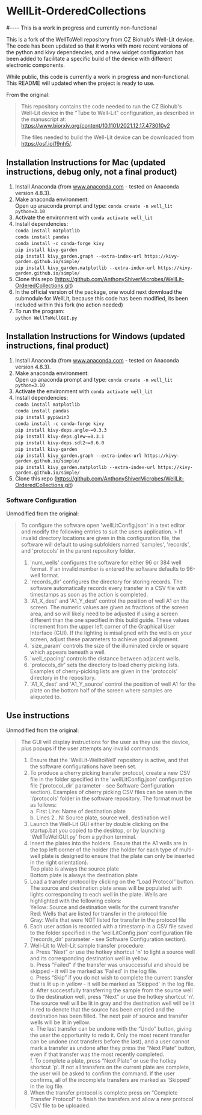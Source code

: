 # WellLit-OrderedCollections
#---- This is a work in progress and currently non-functional

This is a fork of the WellToWell repository from CZ Biohub's Well-Lit device. The code has been updated so that it works with more recent versions of the python and kivy dependencies, and a new widget configuration has been added to facilitate a specific build of the device with different electronic components.

While public, this code is currently a work in progress and non-functional. This README will updated when the project is ready to use.

From the original:
> This repository contains the code needed to run the CZ Biohub's Well-Lit device in the "Tube to Well-Lit" configuration, as described in the manuscript at:
> https://www.biorxiv.org/content/10.1101/2021.12.17.473010v2
>
> The files needed to build the Well-Lit device can be downloaded from https://osf.io/f9nh5/.

## Installation Instructions for Mac (updated instructions, debug only, not a final product)

1. Install Anaconda (from www.anaconda.com - tested on Anaconda version 4.8.3).
2. Make anaconda environment:<br/>
        Open up anaconda prompt and type: `conda create -n well_lit python=3.10`
3. Activate the environment with `conda activate well_lit`
4. Install dependencies:<br/>
        `conda install matplotlib`<br/>
        `conda install pandas`<br/>
        `conda install -c conda-forge kivy`<br/>
        `pip install kivy-garden`<br/>
        `pip install kivy_garden.graph --extra-index-url https://kivy-garden.github.io/simple/ `<br/>
        `pip install kivy_garden.matplotlib --extra-index-url https://kivy-garden.github.io/simple/ `<br/>
5. Clone this repo (https://github.com/AnthonyShiverMicrobes/WellLit-OrderedCollections.git)<br/>
6. In the official version of the package, one would next download the submodule for WellLit, because this code has been modified, its been included within this fork (no action needed)<br/>
7. To run the program:<br/>
        `python WellToWellGUI.py`<br/>

## Installation Instructions for Windows (updated instructions, final product)

1. Install Anaconda (from www.anaconda.com - tested on Anaconda version 4.8.3).
2. Make anaconda environment:<br/>
        Open up anaconda prompt and type: `conda create -n well_lit python=3.10`
3. Activate the environment with `conda activate well_lit`
4. Install dependencies:<br/>
        `conda install matplotlib`<br/>
        `conda install pandas`<br/>
        `pip install pypiwin3`<br/>
        `conda install -c conda-forge kivy`<br/>
        `pip install kivy-deps.angle~=0.3.3`<br/>
        `pip install kivy-deps.glew~=0.3.1`<br/>
        `pip install kivy-deps.sdl2~=0.6.0`<br/>
        `pip install kivy-garden`<br/>
        `pip install kivy_garden.graph --extra-index-url https://kivy-garden.github.io/simple/ `<br/>
        `pip install kivy_garden.matplotlib --extra-index-url https://kivy-garden.github.io/simple/ `<br/>
5. Clone this repo (https://github.com/AnthonyShiverMicrobes/WellLit-OrderedCollections.git)<br/>


### Software Configuration
Unmodified from the original:<br/>
> To configure the software open 'wellLitConfig.json' in a text editor and modify the following entries to suit the users application. > If invalid directory locations are given in this configuration file, the software will default to using subfolders named 'samples', 'records', and 'protocols' in the parent repository folder.
> 
> 1. 'num_wells' configures the software for either 96 or 384 well format. If an invalid number is entered the software defaults to 96-well format.
> 2. 'records_dir' configures the directory for storing records. The software automatically records every transfer in a CSV file with timestamps as soon as the action is completed.
> 3. 'A1_X_dest' and 'A1_Y_dest' control the position of well A1 on the screen. The numeric values are given as fractions of the screen area, and so will likely need to be adjusted if using a screen different than the one specified in this build guide. These values increment from the upper left corner of the Graphical User Interface (GUI). If the lighting is misaligned with the wells on your screen, adjust these parameters to achieve good alignment.
> 4. 'size_param' controls the size of the illuminated circle or square which appears beneath a well.
> 5. 'well_spacing' controls the distance between adjacent wells.
> 6. 'protocols_dir' sets the directory to load cherry picking lists. Examples of cherry-picking lists are given in the 'protocols' directory in the repository.
> 7. 'A1_X_dest' and 'A1_Y_source' control the position of well A1 for the plate on the bottom half of the screen where samples are aliquoted to.

## Use instructions
Unmodified from the original:<br/>
> The GUI will display instructions for the user as they use the device, plus popups if the user attempts any invalid commands.
> 
> 1. Ensure that the 'WellLit-WelltoWell' repository is active, and that the software configurations have been set.
> 2. To produce a cherry picking transfer protocol, create a new CSV file in the folder specified in the 'wellLitConfig.json' configuration file ('protocol_dir' parameter - see Software Configuration section). Examples of cherry picking CSV files can be seen in the '/protocols' folder in the software repository. The format must be as follows:<br/>
>    a. First Line: Name of destination plate<br/>
>    b. Lines 2...N: Source plate, source well, destination well
> 3. Launch the Well-Lit GUI either by double clicking on the startup.bat you copied to the desktop, or by launching 'WellToWellGUI.py' from a python terminal.
> 4. Insert the plates into the holders. Ensure that the A1 wells are in the top left corner of the holder (the holder for each type of multi-well plate is designed to ensure that the plate can only be inserted in the right orientation).<br/>
>    Top plate is always the source plate<br/>
>    Bottom plate is always the destination plate
> 5. Load a transfer protocol by clicking on the “Load Protocol” button. The source and destination plate areas will be populated with lights corresponding to each well in the plate. Wells are highlighted with the following colors:<br/>
>    Yellow: Source and destination wells for the current transfer<br/>
>    Red: Wells that are listed for transfer in the protocol file<br/>
>    Gray: Wells that were NOT listed for transfer in the protocol file
> 6. Each user action is recorded with a timestamp in a CSV file saved to the folder specified in the 'wellLitConfig.json' configuration file ('records_dir' parameter - see Software Configuration section).
> 7. Well-Lit to Well-Lit sample transfer procedure:<br/>
>    a. Press “Next”  or use the hotkey shortcut 'n' to light a source well and its corresponding destination well in yellow.<br/>
>    b. Press “Failed” if the transfer was unsuccessful and should be skipped - it will be marked as 'Failed' in the log file.<br/>
>    c. Press “Skip” if you do not wish to complete the current transfer that is lit up in yellow - it will be marked as 'Skipped' in the log file.<br/>
>    d. After successfully transferring the sample from the source well to the destination well, press “Next” or use the hotkey shortcut 'n'. The source well will be lit in gray and the destination well will be lit in red to denote that the source has been emptied and the destination has been filled. The next pair of source and transfer wells will be lit in yellow.<br/>
>    e. The last transfer can be undone with the “Undo” button, giving the user the opportunity to redo it. Only the most recent transfer can be undone (not transfers before the last), and a user cannot mark a transfer as undone after they press the “Next Plate” button, even if that transfer was the most recently completed.<br/>
>    f. To complete a plate, press “Next Plate” or use the hotkey shortcut 'p'. If not all transfers on the current plate are complete, the user will be asked to confirm the command. If the user confirms, all of the incomplete transfers are marked as 'Skipped' in the log file.
> 8. When the transfer protocol is complete press on “Complete Transfer Protocol” to finish the transfers and allow a new protocol CSV file to be uploaded.
